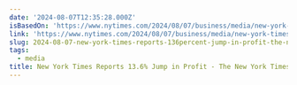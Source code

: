```yaml
---
date: '2024-08-07T12:35:28.000Z'
isBasedOn: 'https://www.nytimes.com/2024/08/07/business/media/new-york-times-earnings.html'
link: 'https://www.nytimes.com/2024/08/07/business/media/new-york-times-earnings.html'
slug: 2024-08-07-new-york-times-reports-136percent-jump-in-profit-the-new-york-times
tags:
  - media
title: New York Times Reports 13.6% Jump in Profit - The New York Times
---
```

 
